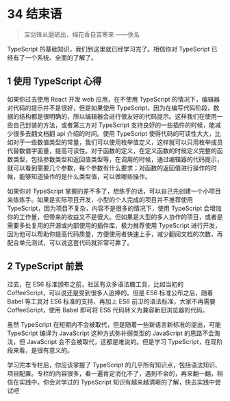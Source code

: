 # 34 结束语

> 宝剑锋从磨砺出，梅花香自苦寒来 ——佚名

TypeScript 的基础知识，我们到这里就已经学习完了。相信你对 TypeScript 已经有了一个系统、全面的了解了。

## 1 使用 TypeScript 心得

如果你过去使用 React 开发 web 应用，在不使用 TypeScript 的情况下，编辑器对代码的提示并不是很好，但是如果使用 TypeScript，因为在编写代码阶段，数据的结构都是很明确的，所以编辑器会进行很友好的代码提示。这样我们在使用一些自己封装的方法，或者第三方对 TypeScript 支持良好的一些插件的时候，能减少很多去翻文档翻 api 介绍的时间。使用 TypeScript 使得代码的可读性大大，比如对于一些数值类型的常量，我们可以使用枚举值定义，这样就可以只用枚举成员代替数值字面量，提高可读性。对于函数的定义，在定义函数的时候定义完整的函数类型，包括参数类型和返回值类型等，在调用的时候，通过编辑器的代码提示，就可以看到需要几个参数，每个参数有什么要求；对函数的返回值进行操作的时候，能够知道操作的是什么类型值，可以做哪些操作。

如果你对 TypeScript 掌握的差不多了，想练手的话，可以自己先创建一个小项目来练练手。如果是实际项目开发，小型的个人完成的项目并不推荐使用 TypeScript，因为项目不复杂，内容不是很多的情况下，使用 TypeScript 会增加你的工作量，但带来的收益又不是很大。但如果是大型的多人协作的项目，或者是需要多处复用的开源或内部使用的插件库，极力推荐使用 TypeScript 进行开发，因为他可以帮助你提高代码质量，方便使用者快速上手，减少翻阅文档的次数，再配合单元测试，可以说这套代码就非常可靠了。

## 2 TypeScript 前景

过去，在 ES6 标准颁布之前，社区有众多语法糖工具，比如当初的 CoffeeScript，可以说还是受到很多人追捧的。但是 ES6 标准公布之后，随着 Babel 等工具对 ES6 标准的支持，再加上 ES6 前卫的语法标准，大家不再需要 CoffeeScript，使用 Babel 即可将 ES6 代码转义为兼容新旧浏览器的代码。

虽然 TypeScript 在短期内不会被取代，但是随着一些新语言新标准的提出，可能 TypeScript 编译为 JavaScript 这种方式弥补弱类型的 JavaScript 的思路不会淘汰，但 JavaScript 会不会被取代，这都是难说的。但是学习 TypeScript，在现阶段来看，是很有意义的。

学习完本专栏后，你应该掌握了 TypeScript 的几乎所有知识点，包括语法知识、项目配置。专栏的内容很多，看一遍肯定消化不了，遇到不会的，再来翻一翻，相信在实践中，你会对学过的 TypeScript 知识有越来越清晰的了解，快去实践中尝试吧
